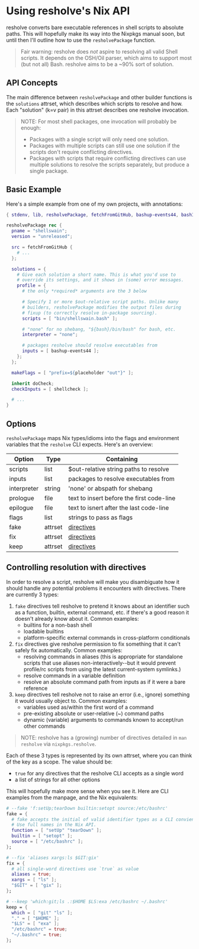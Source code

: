 # Using resholve's Nix API

resholve converts bare executable references in shell scripts to absolute
paths. This will hopefully make its way into the Nixpkgs manual soon, but
until then I'll outline how to use the `resholvePackage` function.

> Fair warning: resholve does *not* aspire to resolving all valid Shell
> scripts. It depends on the OSH/Oil parser, which aims to support most (but
> not all) Bash. resholve aims to be a ~90% sort of solution.

## API Concepts

The main difference between `resholvePackage` and other builder functions
is the `solutions` attrset, which describes which scripts to resolve and how.
Each "solution" (k=v pair) in this attrset describes one resholve invocation.

> NOTE: For most shell packages, one invocation will probably be enough:
> - Packages with a single script will only need one solution.
> - Packages with multiple scripts can still use one solution if the scripts
>   don't require conflicting directives.
> - Packages with scripts that require conflicting directives can use multiple
>   solutions to resolve the scripts separately, but produce a single package.

## Basic Example

Here's a simple example from one of my own projects, with annotations:
<!--
TODO: ideally this will use a nixpkgs example; but we don't have any IN yet
and the first package PR (bashup-events) is too complex for this context.
-->

```nix
{ stdenv, lib, resholvePackage, fetchFromGitHub, bashup-events44, bashInteractive_5, doCheck ? true, shellcheck }:

resholvePackage rec {
  pname = "shellswain";
  version = "unreleased";

  src = fetchFromGitHub {
    # ...
  };

  solutions = {
    # Give each solution a short name. This is what you'd use to
    # override its settings, and it shows in (some) error messages.
    profile = {
      # the only *required* arguments are the 3 below

      # Specify 1 or more $out-relative script paths. Unlike many
      # builders, resholvePackage modifies the output files during
      # fixup (to correctly resolve in-package sourcing).
      scripts = [ "bin/shellswain.bash" ];

      # "none" for no shebang, "${bash}/bin/bash" for bash, etc.
      interpreter = "none";

      # packages resholve should resolve executables from
      inputs = [ bashup-events44 ];
    };
  };

  makeFlags = [ "prefix=${placeholder "out"}" ];

  inherit doCheck;
  checkInputs = [ shellcheck ];

  # ...
}
```

## Options

`resholvePackage` maps Nix types/idioms into the flags and environment variables
that the `resholve` CLI expects. Here's an overview:

| Option        | Type    | Containing                                            |
| ------------- | ------- | ----------------------------------------------------- |
| scripts       | list    | $out-relative string paths to resolve                 |
| inputs        | list    | packages to resolve executables from                  |
| interpreter   | string  | 'none' or abspath for shebang                         |
| prologue      | file    | text to insert before the first code-line             |
| epilogue      | file    | text to isnert after the last code-line               |
| flags         | list    | strings to pass as flags                              |
| fake          | attrset | [directives](#controlling-resolution-with-directives) |
| fix           | attrset | [directives](#controlling-resolution-with-directives) |
| keep          | attrset | [directives](#controlling-resolution-with-directives) |

## Controlling resolution with directives

In order to resolve a script, resholve will make you disambiguate how it should
handle any potential problems it encounters with directives. There are currently
3 types:
1. `fake` directives tell resholve to pretend it knows about an identifier
   such as a function, builtin, external command, etc. if there's a good reason
   it doesn't already know about it. Common examples:
   - builtins for a non-bash shell
   - loadable builtins
   - platform-specific external commands in cross-platform conditionals
2. `fix` directives give resholve permission to fix something that it can't
   safely fix automatically. Common examples:
   - resolving commands in aliases (this is appropriate for standalone scripts
     that use aliases non-interactively--but it would prevent profile/rc
     scripts from using the latest current-system symlinks.)
   - resolve commands in a variable definition
   - resolve an absolute command path from inputs as if it were a bare reference
3. `keep` directives tell resholve not to raise an error (i.e., ignore)
   something it would usually object to. Common examples:
   - variables used as/within the first word of a command
   - pre-existing absolute or user-relative (~) command paths
   - dynamic (variable) arguments to commands known to accept/run other commands

> NOTE: resholve has a (growing) number of directives detailed in `man resholve`
> via `nixpkgs.resholve`.

Each of these 3 types is represented by its own attrset, where you can think
of the key as a scope. The value should be:
- `true` for any directives that the resholve CLI accepts as a single word
- a list of strings for all other options
<!--
TODO: these should be fully-documented here, but I'm already maintaining
more copies of their specification/behavior than I like, and continuing to
add more at this early date will only ensure that I spend more time updating
docs and less time filling in feature gaps.

Full documentation may be greatly accellerated if someone can help me sort out
single-sourcing. See: https://github.com/abathur/resholve/issues/19
-->

This will hopefully make more sense when you see it. Here are CLI examples
from the manpage, and the Nix equivalents:

```nix
# --fake 'f:setUp;tearDown builtin:setopt source:/etc/bashrc'
fake = {
  # fake accepts the initial of valid identifier types as a CLI convienience.
  # Use full names in the Nix API.
  function = [ "setUp" "tearDown" ];
  builtin = [ "setopt" ];
  source = [ "/etc/bashrc" ];
};

# --fix 'aliases xargs:ls $GIT:gix'
fix = {
  # all single-word directives use `true` as value
  aliases = true;
  xargs = [ "ls" ];
  "$GIT" = [ "gix" ];
};

# --keep 'which:git;ls .:$HOME $LS:exa /etc/bashrc ~/.bashrc'
keep = {
  which = [ "git" "ls" ];
  "." = [ "$HOME" ];
  "$LS" = [ "exa" ];
  "/etc/bashrc" = true;
  "~/.bashrc" = true;
};
```
